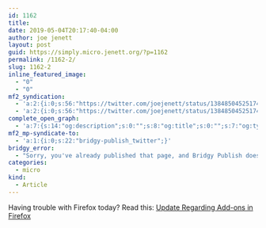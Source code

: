 ```yaml
---
id: 1162
title: 
date: 2019-05-04T20:17:40-04:00
author: joe jenett
layout: post
guid: https://simply.micro.jenett.org/?p=1162
permalink: /1162-2/
slug: 1162-2
inline_featured_image:
  - "0"
  - "0"
mf2_syndication:
  - 'a:2:{i:0;s:56:"https://twitter.com/joejenett/status/1384850452517433345";i:1;s:56:"https://twitter.com/joejenett/status/1124830503729864705";}'
  - 'a:2:{i:0;s:56:"https://twitter.com/joejenett/status/1384850452517433345";i:1;s:56:"https://twitter.com/joejenett/status/1124830503729864705";}'
complete_open_graph:
  - 'a:7:{s:14:"og:description";s:0:"";s:8:"og:title";s:0:"";s:7:"og:type";s:0:"";s:12:"twitter:card";s:7:"summary";s:15:"twitter:creator";s:0:"";s:19:"twitter:description";s:0:"";s:8:"og:image";s:0:"";}'
mf2_mp-syndicate-to:
  - 'a:1:{i:0;s:22:"bridgy-publish_twitter";}'
bridgy_error:
  - "Sorry, you've already published that page, and Bridgy Publish doesn't support updating existing posts. Details: https://github.com/snarfed/bridgy/issues/84"
categories:
  - micro
kind:
  - Article
---
```

Having trouble with Firefox today? Read this: [Update Regarding Add-ons in Firefox](https://blog.mozilla.org/addons/2019/05/04/update-regarding-add-ons-in-firefox/ "Update Regarding Add-ons in Firefox")